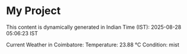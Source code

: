 # My Project

This content is dynamically generated in Indian Time (IST): 2025-08-28 05:06:23 IST


Current Weather in Coimbatore:
Temperature: 23.88 °C
Condition: mist
